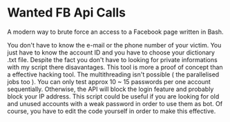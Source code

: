 # Wanted FB Api Calls
A modern way to brute force an access to a Facebook page written in Bash. 

You don't have to know the e-mail or the phone number of your victim. You just have to know the account ID and you have to choose your dictionary .txt file. Despite the fact you don't have to looking for private informations with my script there disavantages.
This tool is more a proof of concept than a effective hacking tool. The multithreading isn't possible ( the parallelised jobs too ). You can only test approx 10 ~ 15 passwords per one account sequentially. Otherwise, the API will block the login feature and probably block your IP address. This script could be useful if you are looking for old and unused accounts with a weak password in order to use them as bot. Of course, you have to edit the code yourself in order to make this effective.
